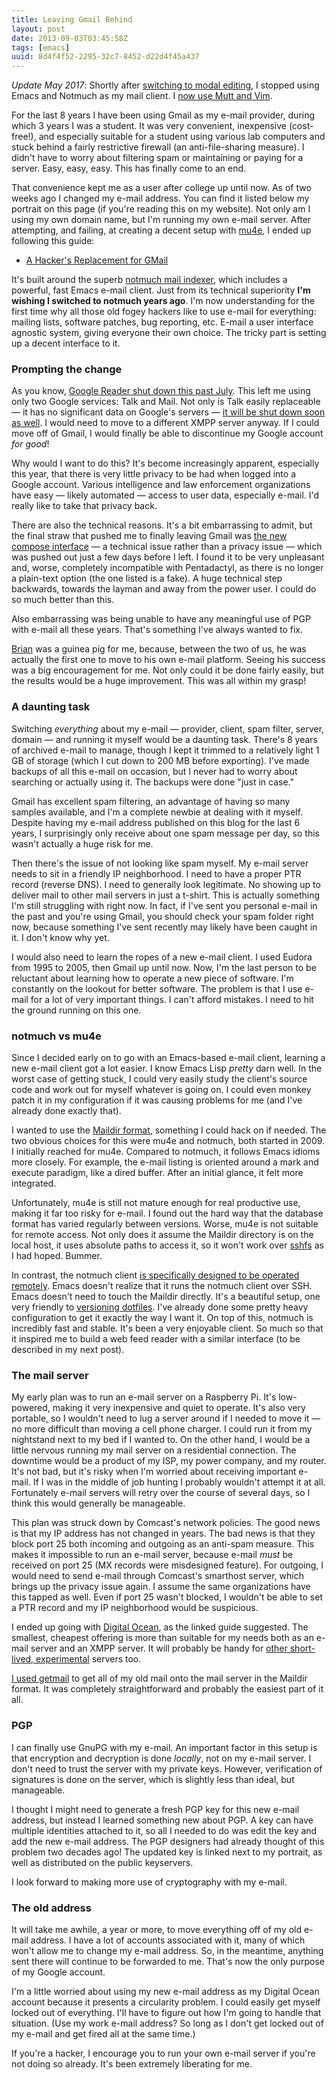 ```yaml
---
title: Leaving Gmail Behind
layout: post
date: 2013-09-03T03:45:58Z
tags: [emacs]
uuid: 8d4f4f52-2295-32c7-8452-d22d4f45a437
---
```


*Update May 2017*: Shortly after [switching to modal editing][vim], I
stopped using Emacs and Notmuch as my mail client. I [now use Mutt and
Vim][mutt].

For the last 8 years I have been using Gmail as my e-mail provider,
during which 3 years I was a student. It was very convenient,
inexpensive (cost-free!), and especially suitable for a student using
various lab computers and stuck behind a fairly restrictive firewall
(an anti-file-sharing measure). I didn't have to worry about filtering
spam or maintaining or paying for a server. Easy, easy, easy. This has
finally come to an end.

That convenience kept me as a user after college up until now. As of
two weeks ago I changed my e-mail address. You can find it listed
below my portrait on this page (if you're reading this on my website).
Not only am I using my own domain name, but I'm running my own e-mail
server. After attempting, and failing, at creating a decent setup with
[mu4e][mu4e], I ended up following this guide:

 * [A Hacker's Replacement for GMail][hacker]

It's built around the superb [notmuch mail indexer][notmuch], which
includes a powerful, fast Emacs e-mail client. Just from its technical
superiority **I'm wishing I switched to notmuch years ago**. I'm now
understanding for the first time why all those old fogey hackers like
to use e-mail for everything: mailing lists, software patches, bug
reporting, etc. E-mail a user interface agnostic system, giving
everyone their own choice. The tricky part is setting up a decent
interface to it.

### Prompting the change

As you know, [Google Reader shut down this past July][reader]. This
left me using only two Google services: Talk and Mail. Not only is
Talk easily replaceable — it has no significant data on Google's
servers — [it will be shut down soon as well][talk]. I would need to
move to a different XMPP server anyway. If I could move off of Gmail,
I would finally be able to discontinue my Google account *for good*!

Why would I want to do this? It's become increasingly apparent,
especially this year, that there is very little privacy to be had when
logged into a Google account. Various intelligence and law enforcement
organizations have easy — likely automated — access to user data,
especially e-mail. I'd really like to take that privacy back.

There are also the technical reasons. It's a bit embarrassing to
admit, but the final straw that pushed me to finally leaving Gmail was
[the new compose interface][compose] — a technical issue rather than
a privacy issue — which was pushed out just a few days before I left.
I found it to be very unpleasant and, worse, completely incompatible
with Pentadactyl, as there is no longer a plain-text option (the one
listed is a fake). A huge technical step backwards, towards the layman
and away from the power user. I could do so much better than this.

Also embarrassing was being unable to have any meaningful use of PGP
with e-mail all these years. That's something I've always wanted to
fix.

[Brian][brian] was a guinea pig for me, because, between the two of
us, he was actually the first one to move to his own e-mail platform.
Seeing his success was a big encouragement for me. Not only could it
be done fairly easily, but the results would be a huge improvement.
This was all within my grasp!

### A daunting task

Switching *everything* about my e-mail — provider, client, spam
filter, server, domain — and running it myself would be a daunting
task. There's 8 years of archived e-mail to manage, though I kept it
trimmed to a relatively light 1 GB of storage (which I cut down to 200
MB before exporting). I've made backups of all this e-mail on
occasion, but I never had to worry about searching or actually using
it. The backups were done "just in case."

Gmail has excellent spam filtering, an advantage of having so many
samples available, and I'm a complete newbie at dealing with it
myself. Despite having my e-mail address published on this blog for
the last 6 years, I surprisingly only receive about one spam message
per day, so this wasn't actually a huge risk for me.

Then there's the issue of not looking like spam myself. My e-mail
server needs to sit in a friendly IP neighborhood. I need to have a
proper PTR record (reverse DNS). I need to generally look legitimate.
No showing up to deliver mail to other mail servers in just a t-shirt.
This is actually something I'm still struggling with right now. In
fact, if I've sent you personal e-mail in the past and you're using
Gmail, you should check your spam folder right now, because something
I've sent recently may likely have been caught in it. I don't know why
yet.

I would also need to learn the ropes of a new e-mail client. I used
Eudora from 1995 to 2005, then Gmail up until now. Now, I'm the last
person to be reluctant about learning how to operate a new piece of
software. I'm constantly on the lookout for better software. The
problem is that I use e-mail for a lot of very important things. I
can't afford mistakes. I need to hit the ground running on this one.

### notmuch vs mu4e

Since I decided early on to go with an Emacs-based e-mail client,
learning a new e-mail client got a lot easier. I know Emacs Lisp
*pretty* darn well. In the worst case of getting stuck, I could very
easily study the client's source code and work out for myself whatever
is going on. I could even monkey patch it in my configuration if it
was causing problems for me (and I've already done exactly that).

I wanted to use the [Maildir format][maildir], something I could hack
on if needed. The two obvious choices for this were mu4e and notmuch,
both started in 2009. I initially reached for mu4e. Compared to
notmuch, it follows Emacs idioms more closely. For example, the e-mail
listing is oriented around a mark and execute paradigm, like a dired
buffer. After an initial glance, it felt more integrated.

Unfortunately, mu4e is still not mature enough for real productive
use, making it far too risky for e-mail. I found out the hard way that
the database format has varied regularly between versions. Worse, mu4e
is not suitable for remote access. Not only does it assume the Maildir
directory is on the local host, it uses absolute paths to access it,
so it won't work over [sshfs][sshfs] as I had hoped. Bummer.

In contrast, the notmuch client
[is specifically designed to be operated remotely][remote]. Emacs
doesn't realize that it runs the notmuch client over SSH. Emacs
doesn't need to touch the Maildir directly. It's a beautiful setup,
one very friendly to [versioning dotfiles][dotfiles]. I've already
done some pretty heavy configuration to get it exactly the way I want
it. On top of this, notmuch is incredibly fast and stable. It's been a
very enjoyable client. So much so that it inspired me to build a web
feed reader with a similar interface (to be described in my next
post).

### The mail server

My early plan was to run an e-mail server on a Raspberry Pi. It's
low-powered, making it very inexpensive and quiet to operate. It's
also very portable, so I wouldn't need to lug a server around if I
needed to move it — no more difficult than moving a cell phone
charger. I could run it from my nightstand next to my bed if I wanted
to. On the other hand, I would be a little nervous running my mail
server on a residential connection. The downtime would be a product of
my ISP, my power company, and my router. It's not bad, but it's risky
when I'm worried about receiving important e-mail. If I was in the
middle of job hunting I probably wouldn't attempt it at all.
Fortunately e-mail servers will retry over the course of several days,
so I think this would generally be manageable.

This plan was struck down by Comcast's network policies. The good news
is that my IP address has not changed in years. The bad news is that
they block port 25 both incoming and outgoing as an anti-spam measure.
This makes it impossible to run an e-mail server, because e-mail
*must* be received on port 25 (MX records were misdesigned feature).
For outgoing, I would need to send e-mail through Comcast's smarthost
server, which brings up the privacy issue again. I assume the same
organizations have this tapped as well. Even if port 25 wasn't
blocked, I wouldn't be able to set a PTR record and my IP neighborhood
would be suspicious.

I ended up going with [Digital Ocean][do], as the linked guide
suggested. The smallest, cheapest offering is more than suitable for
my needs both as an e-mail server and an XMPP server. It will probably
be handy for [other short-lived, experimental][experimental] servers
too.

[I used getmail][getmail] to get all of my old mail onto the mail
server in the Maildir format. It was completely straightforward and
probably the easiest part of it all.

### PGP

I can finally use GnuPG with my e-mail. An important factor in this
setup is that encryption and decryption is done *locally*, not on my
e-mail server. I don't need to trust the server with my private keys.
However, verification of signatures is done on the server, which is
slightly less than ideal, but manageable.

I thought I might need to generate a fresh PGP key for this new e-mail
address, but instead I learned something new about PGP. A key can have
multiple identities attached to it, so all I needed to do was edit the
key and add the new e-mail address. The PGP designers had already
thought of this problem two decades ago! The updated key is linked
next to my portrait, as well as distributed on the public keyservers.

I look forward to making more use of cryptography with my e-mail.

### The old address

It will take me awhile, a year or more, to move everything off of my
old e-mail address. I have a lot of accounts associated with it, many
of which won't allow me to change my e-mail address. So, in the
meantime, anything sent there will continue to be forwarded to me.
That's now the only purpose of my Google account.

I'm a little worried about using my new e-mail address as my Digital
Ocean account because it presents a circularity problem. I could
easily get myself locked out of everything. I'll have to figure out
how I'm going to handle that situation. (Use my work e-mail address?
So long as I don't get locked out of my e-mail and get fired all at
the same time.)

If you're a hacker, I encourage you to run your own e-mail server if
you're not doing so already. It's been extremely liberating for me.


[reader]: /blog/2013/06/13/
[mu4e]: http://www.djcbsoftware.nl/code/mu/mu4e.html
[hacker]: http://dbpmail.net/essays/2013-06-29-hackers-replacement-for-gmail.html
[notmuch]: http://notmuchmail.org/
[talk]: http://windowspbx.blogspot.com/2013/05/hangouts-wont-hangout-with-other.html
[brian]: http://www.50ply.com/
[compose]: http://gizmodo.com/gmails-new-compose-window-will-soon-be-your-only-choic-1123199551
[maildir]: http://cr.yp.to/proto/maildir.html
[mutt]: /blog/2017/06/15/
[sshfs]: http://fuse.sourceforge.net/sshfs.html
[remote]: http://notmuchmail.org/remoteusage/
[dotfiles]: /blog/2012/06/23/
[getmail]: http://www.mattcutts.com/blog/backup-gmail-in-linux-with-getmail/
[do]: https://www.digitalocean.com/?refcode=a613ef5c79c1
[experimental]: /blog/2013/01/26/
[vim]: /blog/2017/04/01/
